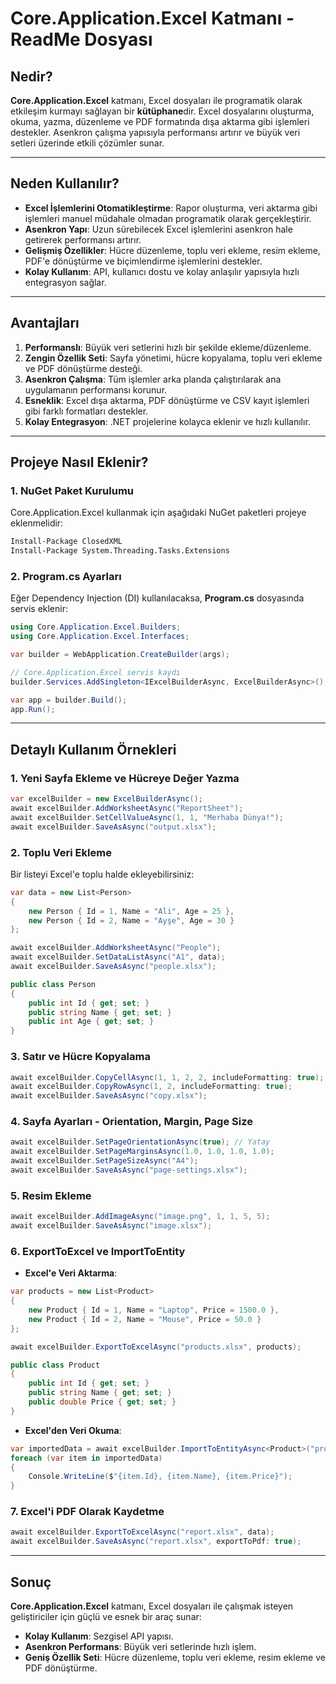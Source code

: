﻿# Core.Application.Excel Katmanı - ReadMe Dosyası

## **Nedir?**
**Core.Application.Excel** katmanı, Excel dosyaları ile programatik olarak etkileşim kurmayı sağlayan bir **kütüphane**dir. Excel dosyalarını oluşturma, okuma, yazma, düzenleme ve PDF formatında dışa aktarma gibi işlemleri destekler. Asenkron çalışma yapısıyla performansı artırır ve büyük veri setleri üzerinde etkili çözümler sunar.

---

## **Neden Kullanılır?**
- **Excel İşlemlerini Otomatikleştirme**: Rapor oluşturma, veri aktarma gibi işlemleri manuel müdahale olmadan programatik olarak gerçekleştirir.
- **Asenkron Yapı**: Uzun sürebilecek Excel işlemlerini asenkron hale getirerek performansı artırır.
- **Gelişmiş Özellikler**: Hücre düzenleme, toplu veri ekleme, resim ekleme, PDF'e dönüştürme ve biçimlendirme işlemlerini destekler.
- **Kolay Kullanım**: API, kullanıcı dostu ve kolay anlaşılır yapısıyla hızlı entegrasyon sağlar.

---

## **Avantajları**
1. **Performanslı**: Büyük veri setlerini hızlı bir şekilde ekleme/düzenleme.
2. **Zengin Özellik Seti**: Sayfa yönetimi, hücre kopyalama, toplu veri ekleme ve PDF dönüştürme desteği.
3. **Asenkron Çalışma**: Tüm işlemler arka planda çalıştırılarak ana uygulamanın performansı korunur.
4. **Esneklik**: Excel dışa aktarma, PDF dönüştürme ve CSV kayıt işlemleri gibi farklı formatları destekler.
5. **Kolay Entegrasyon**: .NET projelerine kolayca eklenir ve hızlı kullanılır.

---

## **Projeye Nasıl Eklenir?**

### **1. NuGet Paket Kurulumu**
Core.Application.Excel kullanmak için aşağıdaki NuGet paketleri projeye eklenmelidir:
```bash
Install-Package ClosedXML
Install-Package System.Threading.Tasks.Extensions
```

### **2. Program.cs Ayarları**
Eğer Dependency Injection (DI) kullanılacaksa, **Program.cs** dosyasında servis eklenir:

```csharp
using Core.Application.Excel.Builders;
using Core.Application.Excel.Interfaces;

var builder = WebApplication.CreateBuilder(args);

// Core.Application.Excel servis kaydı
builder.Services.AddSingleton<IExcelBuilderAsync, ExcelBuilderAsync>();

var app = builder.Build();
app.Run();
```

---

## **Detaylı Kullanım Örnekleri**

### **1. Yeni Sayfa Ekleme ve Hücreye Değer Yazma**
```csharp
var excelBuilder = new ExcelBuilderAsync();
await excelBuilder.AddWorksheetAsync("ReportSheet");
await excelBuilder.SetCellValueAsync(1, 1, "Merhaba Dünya!");
await excelBuilder.SaveAsAsync("output.xlsx");
```

### **2. Toplu Veri Ekleme**
Bir listeyi Excel'e toplu halde ekleyebilirsiniz:
```csharp
var data = new List<Person>
{
    new Person { Id = 1, Name = "Ali", Age = 25 },
    new Person { Id = 2, Name = "Ayşe", Age = 30 }
};

await excelBuilder.AddWorksheetAsync("People");
await excelBuilder.SetDataListAsync("A1", data);
await excelBuilder.SaveAsAsync("people.xlsx");

public class Person
{
    public int Id { get; set; }
    public string Name { get; set; }
    public int Age { get; set; }
}
```

### **3. Satır ve Hücre Kopyalama**
```csharp
await excelBuilder.CopyCellAsync(1, 1, 2, 2, includeFormatting: true);
await excelBuilder.CopyRowAsync(1, 2, includeFormatting: true);
await excelBuilder.SaveAsAsync("copy.xlsx");
```

### **4. Sayfa Ayarları - Orientation, Margin, Page Size**
```csharp
await excelBuilder.SetPageOrientationAsync(true); // Yatay
await excelBuilder.SetPageMarginsAsync(1.0, 1.0, 1.0, 1.0);
await excelBuilder.SetPageSizeAsync("A4");
await excelBuilder.SaveAsAsync("page-settings.xlsx");
```

### **5. Resim Ekleme**
```csharp
await excelBuilder.AddImageAsync("image.png", 1, 1, 5, 5);
await excelBuilder.SaveAsAsync("image.xlsx");
```

### **6. ExportToExcel ve ImportToEntity**
- **Excel'e Veri Aktarma**:
```csharp
var products = new List<Product>
{
    new Product { Id = 1, Name = "Laptop", Price = 1500.0 },
    new Product { Id = 2, Name = "Mouse", Price = 50.0 }
};

await excelBuilder.ExportToExcelAsync("products.xlsx", products);

public class Product
{
    public int Id { get; set; }
    public string Name { get; set; }
    public double Price { get; set; }
}
```

- **Excel'den Veri Okuma**:
```csharp
var importedData = await excelBuilder.ImportToEntityAsync<Product>("products.xlsx");
foreach (var item in importedData)
{
    Console.WriteLine($"{item.Id}, {item.Name}, {item.Price}");
}
```

### **7. Excel'i PDF Olarak Kaydetme**
```csharp
await excelBuilder.ExportToExcelAsync("report.xlsx", data);
await excelBuilder.SaveAsAsync("report.xlsx", exportToPdf: true);
```

---

## **Sonuç**
**Core.Application.Excel** katmanı, Excel dosyaları ile çalışmak isteyen geliştiriciler için güçlü ve esnek bir araç sunar:
- **Kolay Kullanım**: Sezgisel API yapısı.
- **Asenkron Performans**: Büyük veri setlerinde hızlı işlem.
- **Geniş Özellik Seti**: Hücre düzenleme, toplu veri ekleme, resim ekleme ve PDF dönüştürme.
